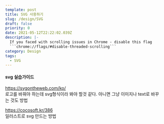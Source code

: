 ```yaml
---
template: post
title: SVG 사용하기
slug: /design/SVG
draft: false
priority: 0
date: 2021-05-12T22:22:02.039Z
description: |-
  If you faced with scrolling issues in Chrome - disable this flag 
  ```chrome://flags/#disable-threaded-scrolling```
category: Design
tags:
  - SVG
---
```


#### svg 실습가이드

https://svgontheweb.com/ko/  
로고를 바꿔야 하는데 svg형식이라 봐야 할것 같다. 아니면 그냥 이미지나 text로 바꾸는 것도 방법

https://cocosoft.kr/386  
일러스트로 svg 만드는 방법

